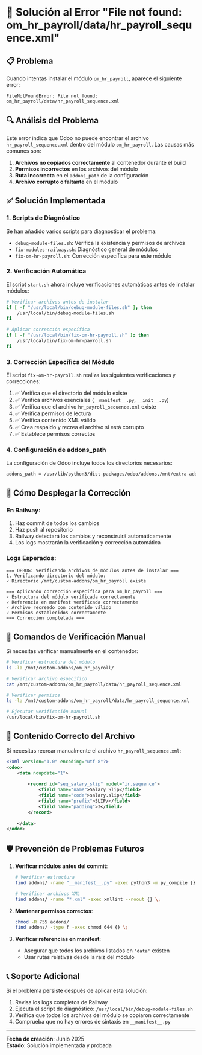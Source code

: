# 🔧 Solución al Error "File not found: om_hr_payroll/data/hr_payroll_sequence.xml"

## 📋 Problema
Cuando intentas instalar el módulo `om_hr_payroll`, aparece el siguiente error:

```
FileNotFoundError: File not found: om_hr_payroll/data/hr_payroll_sequence.xml
```

## 🔍 Análisis del Problema
Este error indica que Odoo no puede encontrar el archivo `hr_payroll_sequence.xml` dentro del módulo `om_hr_payroll`. Las causas más comunes son:

1. **Archivos no copiados correctamente** al contenedor durante el build
2. **Permisos incorrectos** en los archivos del módulo
3. **Ruta incorrecta** en el `addons_path` de la configuración
4. **Archivo corrupto o faltante** en el módulo

## ✅ Solución Implementada

### 1. **Scripts de Diagnóstico**
Se han añadido varios scripts para diagnosticar el problema:

- `debug-module-files.sh`: Verifica la existencia y permisos de archivos
- `fix-modules-railway.sh`: Diagnóstico general de módulos
- `fix-om-hr-payroll.sh`: Corrección específica para este módulo

### 2. **Verificación Automática**
El script `start.sh` ahora incluye verificaciones automáticas antes de instalar módulos:

```bash
# Verificar archivos antes de instalar
if [ -f "/usr/local/bin/debug-module-files.sh" ]; then
    /usr/local/bin/debug-module-files.sh
fi

# Aplicar corrección específica
if [ -f "/usr/local/bin/fix-om-hr-payroll.sh" ]; then
    /usr/local/bin/fix-om-hr-payroll.sh
fi
```

### 3. **Corrección Específica del Módulo**
El script `fix-om-hr-payroll.sh` realiza las siguientes verificaciones y correcciones:

1. ✅ Verifica que el directorio del módulo existe
2. ✅ Verifica archivos esenciales (`__manifest__.py`, `__init__.py`)
3. ✅ Verifica que el archivo `hr_payroll_sequence.xml` existe
4. ✅ Verifica permisos de lectura
5. ✅ Verifica contenido XML válido
6. ✅ Crea respaldo y recrea el archivo si está corrupto
7. ✅ Establece permisos correctos

### 4. **Configuración de addons_path**
La configuración de Odoo incluye todos los directorios necesarios:

```bash
addons_path = /usr/lib/python3/dist-packages/odoo/addons,/mnt/extra-addons,/mnt/custom-addons
```

## 🚀 Cómo Desplegar la Corrección

### En Railway:
1. Haz commit de todos los cambios
2. Haz push al repositorio
3. Railway detectará los cambios y reconstruirá automáticamente
4. Los logs mostrarán la verificación y corrección automática

### Logs Esperados:
```
=== DEBUG: Verificando archivos de módulos antes de instalar ===
1. Verificando directorio del módulo:
✓ Directorio /mnt/custom-addons/om_hr_payroll existe

=== Aplicando corrección específica para om_hr_payroll ===
✓ Estructura del módulo verificada correctamente
✓ Referencia en manifest verificada correctamente
✓ Archivo recreado con contenido válido
✓ Permisos establecidos correctamente
=== Corrección completada ===
```

## 🔧 Comandos de Verificación Manual

Si necesitas verificar manualmente en el contenedor:

```bash
# Verificar estructura del módulo
ls -la /mnt/custom-addons/om_hr_payroll/

# Verificar archivo específico
cat /mnt/custom-addons/om_hr_payroll/data/hr_payroll_sequence.xml

# Verificar permisos
ls -la /mnt/custom-addons/om_hr_payroll/data/hr_payroll_sequence.xml

# Ejecutar verificación manual
/usr/local/bin/fix-om-hr-payroll.sh
```

## 📝 Contenido Correcto del Archivo

Si necesitas recrear manualmente el archivo `hr_payroll_sequence.xml`:

```xml
<?xml version="1.0" encoding="utf-8"?>
<odoo>
    <data noupdate="1">
    
        <record id="seq_salary_slip" model="ir.sequence">
            <field name="name">Salary Slip</field>
            <field name="code">salary.slip</field>
            <field name="prefix">SLIP/</field>
            <field name="padding">3</field>
        </record>
      
    </data>
</odoo>
```

## 🛡️ Prevención de Problemas Futuros

1. **Verificar módulos antes del commit**:
   ```bash
   # Verificar estructura
   find addons/ -name "__manifest__.py" -exec python3 -m py_compile {} \;
   
   # Verificar archivos XML
   find addons/ -name "*.xml" -exec xmllint --noout {} \;
   ```

2. **Mantener permisos correctos**:
   ```bash
   chmod -R 755 addons/
   find addons/ -type f -exec chmod 644 {} \;
   ```

3. **Verificar referencias en manifest**:
   - Asegurar que todos los archivos listados en `'data'` existen
   - Usar rutas relativas desde la raíz del módulo

## 📞 Soporte Adicional

Si el problema persiste después de aplicar esta solución:

1. Revisa los logs completos de Railway
2. Ejecuta el script de diagnóstico: `/usr/local/bin/debug-module-files.sh`
3. Verifica que todos los archivos del módulo se copiaron correctamente
4. Comprueba que no hay errores de sintaxis en `__manifest__.py`

---

**Fecha de creación**: Junio 2025  
**Estado**: Solución implementada y probada
